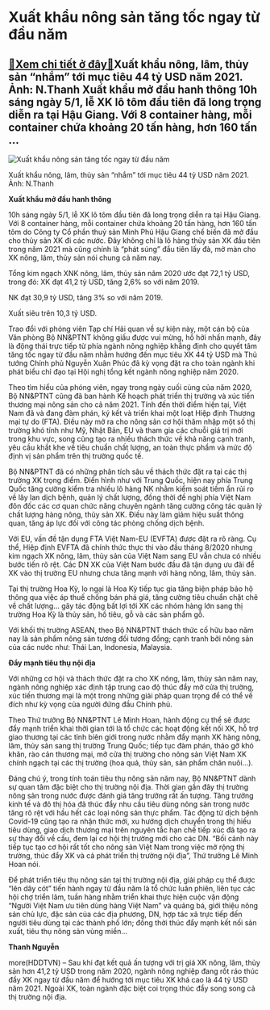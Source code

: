 Xuất khẩu nông sản tăng tốc ngay từ đầu năm
===========================================

[:gift:Xem chi tiết ở đây:gift:](https://hddtvn.com/xuat-khau-nong-san-tang-toc-ngay-tu-dau-nam/)Xuất khẩu nông, lâm, thủy sản “nhắm” tới mục tiêu 44 tỷ USD năm 2021. Ảnh: N.Thanh Xuất khẩu mở đầu hanh thông 10h sáng ngày 5/1, lễ XK lô tôm đầu tiên đã long trọng diễn ra tại Hậu Giang. Với 8 container hàng, mỗi container chứa khoảng 20 tấn hàng, hơn 160 tấn …
-----------------------------------------------------------------------------------------------------------------------------------------------------------------------------------------------------------------------------------------------------------------------





![Xuất khẩu nông sản tăng tốc ngay từ đầu năm](https://hddtvn.com/wp-content/uploads/2021/01/4027_16-2245_3-0205_14813159_801587226647820_2044178820_o.jpg "Xuất khẩu nông, lâm, thủy sản ")


Xuất khẩu nông, lâm, thủy sản “nhắm” tới mục tiêu 44 tỷ USD năm 2021. Ảnh: N.Thanh



**Xuất khẩu mở đầu hanh thông**


10h sáng ngày 5/1, lễ XK lô tôm đầu tiên đã long trọng diễn ra tại Hậu Giang. Với 8 container hàng, mỗi container chứa khoảng 20 tấn hàng, hơn 160 tấn tôm do Công ty Cổ phần thuỷ sản Minh Phú Hậu Giang chế biến đã mở đầu cho thủy sản XK đi các nước. Đây không chỉ là lô hàng thủy sản XK đầu tiên trong năm 2021 mà cũng chính là “phát súng” đầu tiên lấy đà, mở màn cho XK nông, lâm, thủy sản nói chung cả năm nay.





Tổng kim ngạch XNK nông, lâm, thủy sản năm 2020 ước đạt 72,1 tỷ USD, trong đó: 
XK đạt 41,2 tỷ USD, tăng 2,6% so với năm 2019.


NK đạt 30,9 tỷ USD, tăng 3% so với năm 2019.


Xuất siêu trên 10,3 tỷ USD.






Trao đổi với phóng viên Tạp chí Hải quan về sự kiện này, một cán bộ của Văn phòng Bộ NN&PTNT không giấu được vui mừng, hồ hởi nhấn mạnh, đây là động thái trực tiếp từ phía ngành nông nghiệp khẳng định cho quyết tâm tăng tốc ngay từ đầu năm nhằm hướng đến mục tiêu XK 44 tỷ USD mà Thủ tướng Chính phủ Nguyễn Xuân Phúc đã kỳ vọng đặt ra cho toàn ngành khi phát biểu chỉ đạo tại Hội nghị tổng kết ngành nông nghiệp năm 2020.


Theo tìm hiểu của phóng viên, ngay trong ngày cuối cùng của năm 2020, Bộ NN&PTNT cũng đã ban hành Kế hoạch phát triển thị trường và xúc tiến thương mại nông sản cho cả năm 2021. Tính đến thời điểm hiện tại, Việt Nam đã và đang đàm phán, ký kết và triển khai một loạt Hiệp định Thương mại tự do (FTA). Điều này mở ra cho nông sản cơ hội thâm nhập một số thị trường khó tính như Mỹ, Nhật Bản, EU và tham gia các chuỗi giá trị mới trong khu vực, song cũng tạo ra nhiều thách thức về khả năng cạnh tranh, yêu cầu khắt khe về tiêu chuẩn chất lượng, an toàn thực phẩm và mức độ định vị sản phẩm trên thị trường quốc tế.


Bộ NN&PTNT đã có những phân tích sâu về thách thức đặt ra tại các thị trường XK trọng điểm. Điển hình như với Trung Quốc, hiện nay phía Trung Quốc tăng cường kiểm tra nhiều lô hàng NK nhằm kiểm soát tiềm ẩn rủi ro về lây lan dịch bệnh, quản lý chất lượng, đồng thời đề nghị phía Việt Nam đôn đốc các cơ quan chức năng chuyên ngành tăng cường công tác quản lý chất lượng hàng nông, thủy sản XK. Điều này làm giảm hiệu suất thông quan, tăng áp lực đối với công tác phòng chống dịch bệnh.


Với EU, vấn đề tận dụng FTA Việt Nam-EU (EVFTA) được đặt ra rõ ràng. Cụ thể, Hiệp định EVFTA đã chính thức thực thi vào đầu tháng 8/2020 nhưng kim ngạch XK nông, lâm, thủy sản của Việt Nam sang EU vẫn chưa có nhiều bước tiến rõ rệt. Các DN XK của Việt Nam bước đầu đã tận dụng ưu đãi để XK vào thị trường EU nhưng chưa tăng mạnh với hàng nông, lâm, thủy sản.


Tại thị trường Hoa Kỳ, lo ngại là Hoa Kỳ tiếp tục gia tăng biện pháp bảo hộ thông qua việc áp thuế chống bán phá giá, tăng cường tiêu chuẩn chặt chẽ về chất lượng… gây tác động bất lợi tới XK các nhóm hàng lớn sang thị trường Hoa Kỳ là thủy sản, hồ tiêu, gỗ và các sản phẩm gỗ.


Với khối thị trường ASEAN, theo Bộ NN&PTNT thách thức cố hữu bao năm nay là sản phẩm nông sản tương đối tương đồng; cạnh tranh bởi nông sản của các nước như: Thái Lan, Indonesia, Malaysia.


**Đẩy mạnh tiêu thụ nội địa**


Với những cơ hội và thách thức đặt ra cho XK nông, lâm, thủy sản năm nay, ngành nông nghiệp xác định tập trung cao độ thúc đẩy mở cửa thị trường, xúc tiến thương mại là một trong những giải pháp quan trọng để có thể về đích như kỳ vọng của người đứng đầu Chính phủ.


Theo Thứ trưởng Bộ NN&PTNT Lê Minh Hoan, hành động cụ thể sẽ được đẩy mạnh triển khai thời gian tới là tổ chức các hoạt động kết nối XK, hỗ trợ giao thương tại các tỉnh biên giới trong nước nhằm đẩy mạnh XK hàng nông, lâm, thủy sản sang thị trường Trung Quốc; tiếp tục đàm phán, tháo gỡ khó khăn, rào cản thương mại, mở cửa thị trường cho nông sản Việt Nam XK chính ngạch tại các thị trường (hoa quả, thủy sản, sản phẩm chăn nuôi…).


Đáng chú ý, trong tính toán tiêu thụ nông sản năm nay, Bộ NN&PTNT dành sự quan tâm đặc biệt cho thị trường nội địa. Thời gian gần đây thị trường nông sản trong nước được đánh giá tăng trưởng rất ấn tượng. Tăng trưởng kinh tế và đô thị hóa đã thúc đẩy nhu cầu tiêu dùng nông sản trong nước tăng rõ rệt với hầu hết các loại nông sản thực phẩm. Tác động từ dịch bệnh Covid-19 cũng tạo ra nhận thức mới, xu hướng dịch chuyển trong thị hiếu tiêu dùng, giao dịch thương mại trên nguyên tắc hạn chế tiếp xúc đã tạo ra sự thay đổi về cầu, đem lại cơ hội thị trường mới cho các DN. “Bối cảnh này tiếp tục tạo cơ hội rất tốt cho nông sản Việt Nam trong việc mở rộng thị trường, thúc đẩy XK và cả phát triển thị trường nội địa”, Thứ trưởng Lê Minh Hoan nói.


Để phát triển tiêu thụ nông sản tại thị trường nội địa, giải pháp cụ thể được “lên dây cót” tiến hành ngay từ đầu năm là tổ chức luân phiên, liên tục các hội chợ triển lãm, tuần hàng nhằm triển khai thực hiện cuộc vận động “Người Việt Nam ưu tiên dùng hàng Việt Nam” và quảng bá, giới thiệu nông sản chủ lực, đặc sản của các địa phương, DN, hợp tác xã trực tiếp đến người tiêu dùng tại các thành phố lớn; đồng thời thúc đẩy mạnh kết nối sản xuất, tiêu thụ nông sản vùng miền…




**Thanh Nguyễn**



more(HDDTVN) – Sau khi đạt kết quả ấn tượng với trị giá XK nông, lâm, thủy sản hơn 41,2 tỷ USD trong năm 2020, ngành nông nghiệp đang rốt ráo thúc đẩy XK ngay từ đầu năm để hướng tới mục tiêu XK khá cao là 44 tỷ USD năm 2021. Ngoài XK, toàn ngành đặc biệt coi trọng thúc đẩy song song cả thị trường nội địa.

